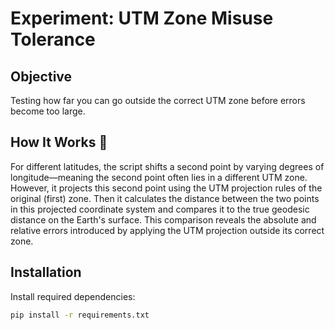 # Experiment: UTM Zone Misuse Tolerance

## Objective

Testing how far you can go outside the correct UTM zone before errors become too large.

## How It Works 🧐

For different latitudes, the script shifts a second point by varying degrees of longitude—meaning the second point often lies in a different UTM zone. However, it projects this second point using the UTM projection rules of the original (first) zone. Then it calculates the distance between the two points in this projected coordinate system and compares it to the true geodesic distance on the Earth's surface. This comparison reveals the absolute and relative errors introduced by applying the UTM projection outside its correct zone.

## Installation

Install required dependencies:

```bash
pip install -r requirements.txt

